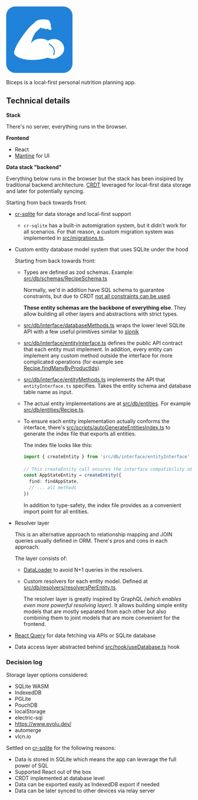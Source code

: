 ![](./public/apple-touch-icon.png)

Biceps is a local-first personal nutrition planning app.

## Technical details

**Stack**

There's no server, everything runs in the browser.

**Frontend**

- React
- [Mantine](https://mantine.dev/) for UI

**Data stack "backend"**

Everything below runs in the browser but the stack has been insipired by traditional backend architecture. [CRDT](https://en.wikipedia.org/wiki/Conflict-free_replicated_data_type) leveraged for local-first data storage and later for potentially syncing.

Starting from back towards front:

- [cr-sqlite](https://github.com/vlcn-io/cr-sqlite) for data storage and local-first support

  - `cr-sqlite` has a built-in automigration system, but it didn't work for all scenarios. For that reason, a custom migration system was implemented in [src/migrations.ts](src/migrations.ts).

- Custom entity database model system that uses SQLite under the hood

  Starting from back towards front:

  - Types are defined as zod schemas. Example: [src/db/schemas/RecipeSchema.ts](src/db/schemas/RecipeSchema.ts)

    Normally, we'd in addition have SQL schema to guarantee constraints, but due to CRDT [not all constraints can be used](https://vlcn.io/docs/cr-sqlite/constraints).

    **These entity schemas are the backbone of everything else**. They allow building all other layers and abstractions with strict types.

  - [src/db/interface/databaseMethods.ts](src/db/interface/databaseMethods.ts) wraps the lower level SQLite API with a few useful primitives similar to [slonik](https://github.com/gajus/slonik/)

  - [src/db/interface/entityInterface.ts](src/db/interface/entityInterface.ts) defines the public API contract that each entity must implement. In addition, every entity can implement any custom method outside the interface for more complicated operations (for example see [Recipe.findManyByProductIds](src/db/entities/Recipe.ts#L45)).

  - [src/db/interface/entityMethods.ts](src/db/interface/entityMethods.ts) implements the API that `entityInterface.ts` specifies. Takes the entity schema and database table name as input.

  - The actual entity implementations are at [src/db/entities](src/db/entities). For example [src/db/entities/Recipe.ts](src/db/entities/Recipe.ts).

  - To ensure each entity implementation actually conforms the interface, there's [src/scripts/autoGenerateEntitiesIndex.ts](src/scripts/autoGenerateEntitiesIndex.ts) to generate the index file that exports all entities.

    The index file looks like this:

    ```ts
    import { createEntity } from 'src/db/interface/entityInterface'

    // This createEntity call ensures the interface compatibility at TypeScript level
    const AppStateEntity = createEntity({
      find: findAppState,
      // ... all methods
    })
    ```

    In addition to type-safety, the index file provides as a convenient import point for all entities.

- Resolver layer

  This is an alternative approach to relationship mapping and JOIN queries usually defined in ORM. There's pros and cons in each approach.

  The layer consists of:

  - [DataLoader](https://github.com/graphql/dataloader/) to avoid N+1 queries in the resolvers.

  - Custom resolvers for each entity model. Defined at [src/db/resolvers/resolversPerEntity.ts](src/db/resolvers/resolversPerEntity.ts).

    The resolver layer is greatly inspired by GraphQL _(which enables even more powerful resolving layer)_. It allows building simple entity models that are mostly separated from each other but also combining them to joint models that are more convenient for the frontend.

- [React Query](https://react-query.tanstack.com/) for data fetching via APIs or SQLite database

- Data access layer abstracted behind [src/hook/useDatabase.ts](src/hooks/useDatabase.ts) hook

### Decision log

Storage layer options considered:

- SQLite WASM
- IndexedDB
- PGLite
- PouchDB
- localStorage
- electric-sql
- https://www.evolu.dev/
- automerge
- vlcn.io

Settled on [cr-sqlite](https://github.com/vlcn-io/cr-sqlite) for the following reasons:

- Data is stored in SQLite which means the app can leverage the full power of SQL
- Supported React out of the box
- CRDT implemented at database level
- Data can be exported easily as IndexedDB export if needed
- Data can be later synced to other devices via relay server
